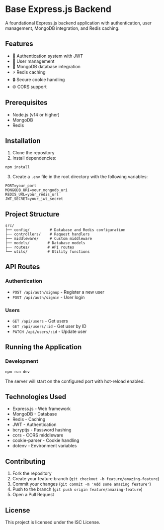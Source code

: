 # Base Express.js Backend

A foundational Express.js backend application with authentication, user management, MongoDB integration, and Redis caching.

## Features

- 🔐 Authentication system with JWT
- 👥 User management
- 📄 MongoDB database integration
- ⚡ Redis caching
- 🔒 Secure cookie handling
- 🌐 CORS support

## Prerequisites

- Node.js (v14 or higher)
- MongoDB
- Redis

## Installation

1. Clone the repository
2. Install dependencies:
```bash
npm install
```
3. Create a `.env` file in the root directory with the following variables:
```
PORT=your_port
MONGODB_URI=your_mongodb_uri
REDIS_URL=your_redis_url
JWT_SECRET=your_jwt_secret
```

## Project Structure

```
src/
├── config/         # Database and Redis configuration
├── controllers/    # Request handlers
├── middleware/     # Custom middleware
├── models/        # Database models
├── routes/        # API routes
└── utils/         # Utility functions
```

## API Routes

### Authentication
- `POST /api/auth/signup` - Register a new user
- `POST /api/auth/signin` - User login

### Users
- `GET /api/users` - Get users
- `GET /api/users/:id` - Get user by ID
- `PATCH /api/users/:id` - Update user

## Running the Application

### Development
```bash
npm run dev
```

The server will start on the configured port with hot-reload enabled.

## Technologies Used

- Express.js - Web framework
- MongoDB - Database
- Redis - Caching
- JWT - Authentication
- bcryptjs - Password hashing
- cors - CORS middleware
- cookie-parser - Cookie handling
- dotenv - Environment variables

## Contributing

1. Fork the repository
2. Create your feature branch (`git checkout -b feature/amazing-feature`)
3. Commit your changes (`git commit -m 'Add some amazing feature'`)
4. Push to the branch (`git push origin feature/amazing-feature`)
5. Open a Pull Request

## License

This project is licensed under the ISC License.